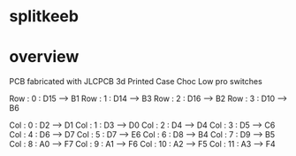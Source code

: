 # splitkeeb

# overview
PCB fabricated with JLCPCB
3d Printed Case
Choc Low pro switches 



Row : 0 : D15 —> B1
Row : 1 : D14 —>  B3
Row : 2 : D16 —> B2
Row : 3 : D10 —> B6

Col : 0 : D2 —> D1
Col : 1 : D3 —> D0
Col : 2 : D4 —> D4
Col : 3 : D5 —> C6
Col : 4 : D6 —> D7
Col : 5 : D7 —> E6
Col : 6 : D8 —> B4
Col : 7 : D9 —> B5
Col : 8 : A0 —> F7
Col : 9 : A1 —> F6
Col : 10 : A2 —> F5
Col : 11 : A3 —> F4
